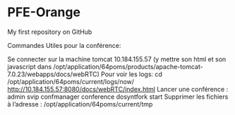 # PFE-Orange

My first repository on GitHub

Commandes Utiles pour la conférence:

Se connecter sur la machine tomcat 10.184.155.57 (y mettre son html et son javascript dans /opt/application/64poms/products/apache-tomcat-7.0.23/webapps/docs/webRTC)
Pour voir les logs: cd  /opt/application/64poms/current/logs/now/
http://10.184.155.57:8080/docs/webRTC/index.html
Lancer une conférence : admin svip confmanager conference dosyntfork start
Supprimer les fichiers à l’adresse : /opt/application/64poms/current/tmp
